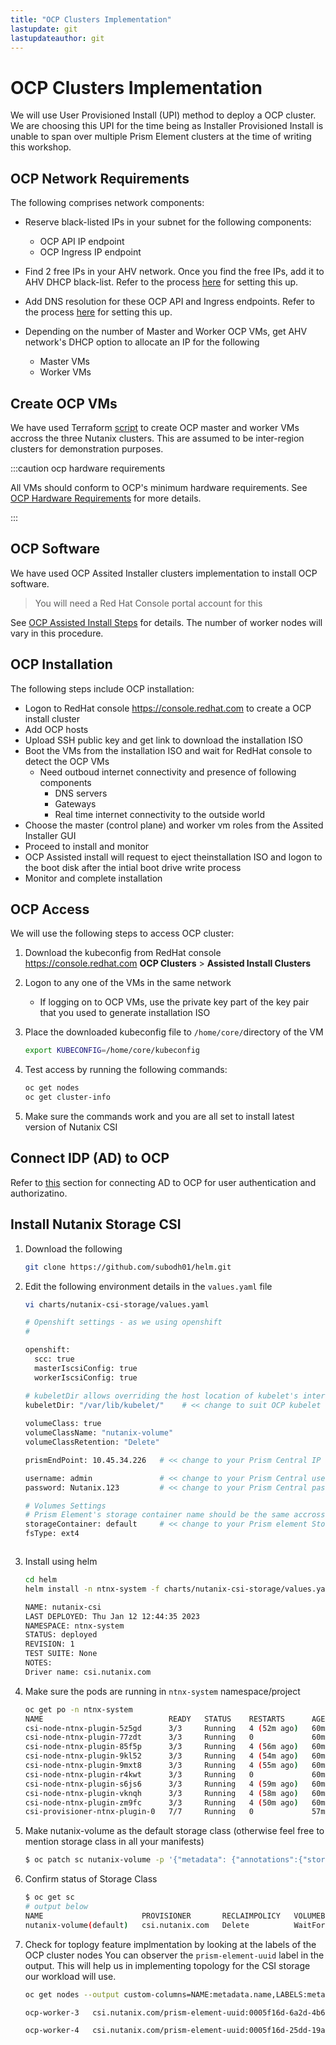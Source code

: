 ```yaml
---
title: "OCP Clusters Implementation"
lastupdate: git
lastupdateauthor: git
---
```


# OCP Clusters Implementation

We will use User Provisioned Install (UPI) method to deploy a OCP cluster. We are choosing this UPI for the time being as Installer Provisioned Install is unable to span over multiple Prism Element clusters at the time of writing this workshop. 

## OCP Network Requirements 

The following comprises network components:

- Reserve black-listed IPs in your subnet for the following components: 
  - OCP API IP endpoint
  - OCP Ingress IP endpoint
  
- Find 2 free IPs in your AHV network. Once you find the free IPs, add it to AHV DHCP black-list. Refer to the process [here](../ocp_ipi_install/ocp_ipi_pre_reqs#ahv-networking) for setting this up.

- Add DNS resolution for these OCP API and Ingress endpoints. Refer to the process [here](../ocp_ipi_install/ocp_ipi_pre_reqs#add-dns-records) for setting this up.
  
- Depending on the number of Master and Worker OCP VMs, get AHV network's DHCP option to allocate an IP for the following
  - Master VMs 
  - Worker VMs

## Create OCP VMs

We have used Terraform [script](https://github.com/nutanix-japan/tf-ocp-infra) to create OCP master and worker VMs accross the three Nutanix clusters. This are assumed to be inter-region clusters for demonstration purposes. 

:::caution ocp hardware requirements

All VMs should conform to OCP's minimum hardware requirements. See [OCP Hardware Requirements](https://docs.openshift.com/container-platform/3.11/install/prerequisites.html) for more details.

:::

## OCP Software

We have used OCP Assited Installer clusters implementation to install OCP software. 

> You will need a Red Hat Console portal account for this

See [OCP Assisted Install Steps](../ocp_assisted_install/ocp_assisted_install.mdx) for details. The number of worker nodes will vary in this procedure. 

## OCP Installation

The following steps include OCP installation:

- Logon to RedHat console https://console.redhat.com to create a OCP install cluster
- Add OCP hosts
- Upload SSH public key and get link to download the installation ISO
- Boot the VMs from the installation ISO and wait for RedHat console to detect the OCP VMs
    - Need outboud internet connectivity and presence of following components
        - DNS servers
        - Gateways 
        - Real time internet connectivity to the outside world
- Choose the master (control plane) and worker vm roles from the Assited Installer GUI
- Proceed to install and monitor
- OCP Assisted install will request to eject theinstallation ISO and logon to the boot disk after the intial boot drive write process
- Monitor and complete installation

## OCP Access

We will use the following steps to access OCP cluster:

1. Download the kubeconfig from RedHat console https://console.redhat.com **OCP Clusters** > **Assisted Install Clusters**
2. Logon to any one of the VMs in the same network
    - If logging on to OCP VMs, use the private key part of the key pair that you used to generate installation ISO
3. Place the downloaded kubeconfig file to ``/home/core/``directory of the VM

   ```bash
   export KUBECONFIG=/home/core/kubeconfig 
   ```
   
4. Test access by running the following commands:
   
   ```bash
   oc get nodes
   oc get cluster-info
   ```
5. Make sure the commands work and you are all set to install latest version of Nutanix CSI

## Connect IDP (AD) to OCP

Refer to [this](../optional_labs/ocp_idp.mdx) section for connecting AD to OCP for user authentication and authorizatino. 

## Install Nutanix Storage CSI

1. Download the following 
   
   ```bash
   git clone https://github.com/subodh01/helm.git
   ```
2. Edit the following environment details in the ``values.yaml`` file
   
   ```bash
   vi charts/nutanix-csi-storage/values.yaml
   ```
   ```bash
   # Openshift settings - as we using openshift
   #
   
   openshift:
     scc: true
     masterIscsiConfig: true
     workerIscsiConfig: true

   # kubeletDir allows overriding the host location of kubelet's internal state.
   kubeletDir: "/var/lib/kubelet/"    # << change to suit OCP kubelet director y>>
    
   volumeClass: true
   volumeClassName: "nutanix-volume"
   volumeClassRetention: "Delete"

   prismEndPoint: 10.45.34.226   # << change to your Prism Central IP >>

   username: admin               # << change to your Prism Central username >>
   password: Nutanix.123         # << change to your Prism Central password >>

   # Volumes Settings
   # Prism Element's storage container name should be the same accross all PE in your PC
   storageContainer: default     # << change to your Prism element Storage Container name >>
   fsType: ext4



3. Install using helm
   ```bash
   cd helm
   helm install -n ntnx-system -f charts/nutanix-csi-storage/values.yaml nutanix-csi ./charts/nutanix-csi-storage
   ```
   ```bash title="Output"
   NAME: nutanix-csi
   LAST DEPLOYED: Thu Jan 12 12:44:35 2023
   NAMESPACE: ntnx-system
   STATUS: deployed
   REVISION: 1
   TEST SUITE: None
   NOTES:
   Driver name: csi.nutanix.com
   ```
4. Make sure the pods are running in ``ntnx-system`` namespace/project

   ```bash
   oc get po -n ntnx-system
   NAME                            READY   STATUS    RESTARTS      AGE
   csi-node-ntnx-plugin-5z5gd      3/3     Running   4 (52m ago)   60m
   csi-node-ntnx-plugin-77zdt      3/3     Running   0             60m
   csi-node-ntnx-plugin-85f5p      3/3     Running   4 (56m ago)   60m
   csi-node-ntnx-plugin-9kl52      3/3     Running   4 (54m ago)   60m
   csi-node-ntnx-plugin-9mxt8      3/3     Running   4 (55m ago)   60m
   csi-node-ntnx-plugin-r4kwt      3/3     Running   0             60m
   csi-node-ntnx-plugin-s6js6      3/3     Running   4 (59m ago)   60m
   csi-node-ntnx-plugin-vknqh      3/3     Running   4 (58m ago)   60m
   csi-node-ntnx-plugin-zm9fc      3/3     Running   4 (50m ago)   60m
   csi-provisioner-ntnx-plugin-0   7/7     Running   0             57m
   ```

5. Make nutanix-volume as the default storage class (otherwise feel free to mention storage class in all your manifests)

   ```bash
   $ oc patch sc nutanix-volume -p '{"metadata": {"annotations":{"storageclass.kubernetes.io/is-default-class":"true"}}}'
   ```

6. Confirm status of Storage Class

   ```bash
   $ oc get sc 
   # output below
   NAME                      PROVISIONER       RECLAIMPOLICY   VOLUMEBINDINGMODE      ALLOWVOLUMEEXPANSION   AGE
   nutanix-volume(default)   csi.nutanix.com   Delete          WaitForFirstConsumer   true                   1h
   ```

7. Check for toplogy feature implmentation by looking at the labels of the OCP cluster nodes You can observer the ``prism-element-uuid`` label in the output. This will help us in implementing topology for the CSI storage our workload will use.
   
   ```bash
   oc get nodes --output custom-columns=NAME:metadata.name,LABELS:metadata.labels
   ```
   ```bash title="Output - OCP cluster’s worker nodes are labeled with prism element uuid"
   ocp-worker-3   csi.nutanix.com/prism-element-uuid:0005f16d-6a2d-4b6d-0000-00000001957f kubernetes.io/arch:amd64 kubernetes.io/hostname:ocp-worker-3 kubernetes.io/os:linux node-role.kubernetes.io/worker: node.openshift.io/os_id:rhcos]

   ocp-worker-4   csi.nutanix.com/prism-element-uuid:0005f16d-25dd-19a3-0000-00000001b5dc kubernetes.io/arch:amd64 kubernetes.io/hostname:ocp-worker-4 kubernetes.io/os:linux node-role.kubernetes.io/worker: node.openshift.io/os_id:rhcos]
   ```
